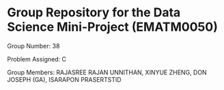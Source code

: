 # Group Repository for the Data Science Mini-Project (EMATM0050)

Group Number: 38

Problem Assigned: C

Group Members: RAJASREE RAJAN UNNITHAN, XINYUE ZHENG, DON JOSEPH (GA), ISARAPON PRASERTSTID


